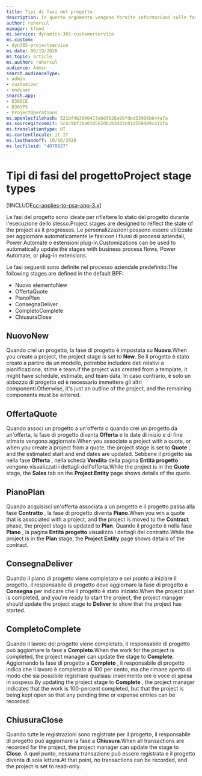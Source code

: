 ```yaml
---
title: Tipi di fasi del progetto
description: In questo argomento vengono fornite informazioni sulle fasi di progetto.
author: ruhercul
manager: kfend
ms.service: dynamics-365-customerservice
ms.custom:
- dyn365-projectservice
ms.date: 06/19/2020
ms.topic: article
ms.author: ruhercul
audience: Admin
search.audienceType:
- admin
- customizer
- enduser
search.app:
- D365CE
- D365PS
- ProjectOperations
ms.openlocfilehash: 521bf4b3090473a603626a99fded53906b644a7a
ms.sourcegitcommit: 5c4c9bf3ba018562d6cb3443c01d550489c415fa
ms.translationtype: HT
ms.contentlocale: it-IT
ms.lasthandoff: 10/16/2020
ms.locfileid: "4078927"
---
```

# <a name="project-stage-types"></a><span data-ttu-id="470bb-103">Tipi di fasi del progetto</span><span class="sxs-lookup"><span data-stu-id="470bb-103">Project stage types</span></span> 

[!INCLUDE[cc-applies-to-psa-app-3.x](../includes/cc-applies-to-psa-app-3x.md)]

<span data-ttu-id="470bb-104">Le fasi del progetto sono ideate per riflettere lo stato del progetto durante l'esecuzione dello stesso.</span><span class="sxs-lookup"><span data-stu-id="470bb-104">Project stages are designed to reflect the state of the project as it progresses.</span></span> <span data-ttu-id="470bb-105">Le personalizzazioni possono essere utilizzate per aggiornare automaticamente le fasi con i flussi di processi aziendali, Power Automate o estensioni plug-in.</span><span class="sxs-lookup"><span data-stu-id="470bb-105">Customizations can be used to automatically update the stages with business process flows, Power Automate, or plug-in extensions.</span></span>

<span data-ttu-id="470bb-106">Le fasi seguenti sono definite nel processo aziendale predefinito:</span><span class="sxs-lookup"><span data-stu-id="470bb-106">The following stages are defined in the default BPF:</span></span>

- <span data-ttu-id="470bb-107">Nuovo elemento</span><span class="sxs-lookup"><span data-stu-id="470bb-107">New</span></span>
- <span data-ttu-id="470bb-108">Offerta</span><span class="sxs-lookup"><span data-stu-id="470bb-108">Quote</span></span>
- <span data-ttu-id="470bb-109">Piano</span><span class="sxs-lookup"><span data-stu-id="470bb-109">Plan</span></span>
- <span data-ttu-id="470bb-110">Consegna</span><span class="sxs-lookup"><span data-stu-id="470bb-110">Deliver</span></span>
- <span data-ttu-id="470bb-111">Completo</span><span class="sxs-lookup"><span data-stu-id="470bb-111">Complete</span></span>
- <span data-ttu-id="470bb-112">Chiusura</span><span class="sxs-lookup"><span data-stu-id="470bb-112">Close</span></span> 

## <a name="new"></a><span data-ttu-id="470bb-113">Nuovo</span><span class="sxs-lookup"><span data-stu-id="470bb-113">New</span></span>

<span data-ttu-id="470bb-114">Quando crei un progetto, la fase di progetto è impostata su **Nuovo**.</span><span class="sxs-lookup"><span data-stu-id="470bb-114">When you create a project, the project stage is set to **New**.</span></span> <span data-ttu-id="470bb-115">Se il progetto è stato creato a partire da un modello, potrebbe includere dati relativi a pianificazione, stime e team.</span><span class="sxs-lookup"><span data-stu-id="470bb-115">If the project was created from a template, it might have schedule, estimate, and team data.</span></span> <span data-ttu-id="470bb-116">In caso contrario, è solo un abbozzo di progetto ed è necessario immettere gli altri componenti.</span><span class="sxs-lookup"><span data-stu-id="470bb-116">Otherwise, it's just an outline of the project, and the remaining components must be entered.</span></span>

## <a name="quote"></a><span data-ttu-id="470bb-117">Offerta</span><span class="sxs-lookup"><span data-stu-id="470bb-117">Quote</span></span>

<span data-ttu-id="470bb-118">Quando associ un progetto a un'offerta o quando crei un progetto da un'offerta, la fase di progetto diventa **Offerta** e le date di inizio e di fine stimate vengono aggiornate.</span><span class="sxs-lookup"><span data-stu-id="470bb-118">When you associate a project with a quote, or when you create a project from a quote, the project stage is set to **Quote** , and the estimated start and end dates are updated.</span></span> <span data-ttu-id="470bb-119">Sebbene il progetto sia nella fase **Offerta** , nella scheda **Vendita** della pagina **Entità progetto** vengono visualizzati i dettagli dell'offerta.</span><span class="sxs-lookup"><span data-stu-id="470bb-119">While the project is in the **Quote** stage, the **Sales** tab on the **Project Entity** page shows details of the quote.</span></span>

## <a name="plan"></a><span data-ttu-id="470bb-120">Piano</span><span class="sxs-lookup"><span data-stu-id="470bb-120">Plan</span></span>

<span data-ttu-id="470bb-121">Quando acquisisci un'offerta associata a un progetto e il progetto passa alla fase **Contratto** , la fase di progetto diventa **Piano**.</span><span class="sxs-lookup"><span data-stu-id="470bb-121">When you win a quote that is associated with a project, and the project is moved to the **Contract** phase, the project stage is updated to **Plan**.</span></span> <span data-ttu-id="470bb-122">Quando il progetto è nella fase **Piano** , la pagina **Entità progetto** visualizza i dettagli del contratto.</span><span class="sxs-lookup"><span data-stu-id="470bb-122">While the project is in the **Plan** stage, the **Project Entity** page shows details of the contract.</span></span>

## <a name="deliver"></a><span data-ttu-id="470bb-123">Consegna</span><span class="sxs-lookup"><span data-stu-id="470bb-123">Deliver</span></span>

<span data-ttu-id="470bb-124">Quando il piano di progetto viene completato e sei pronto a iniziare il progetto, il responsabile di progetto deve aggiornare la fase di progetto a **Consegna** per indicare che il progetto è stato iniziato.</span><span class="sxs-lookup"><span data-stu-id="470bb-124">When the project plan is completed, and you're ready to start the project, the project manager should update the project stage to **Deliver** to show that the project has started.</span></span>

## <a name="complete"></a><span data-ttu-id="470bb-125">Completo</span><span class="sxs-lookup"><span data-stu-id="470bb-125">Complete</span></span> 

<span data-ttu-id="470bb-126">Quando il lavoro del progetto viene completato, il responsabile di progetto può aggiornare la fase a **Completo**.</span><span class="sxs-lookup"><span data-stu-id="470bb-126">When the work for the project is completed, the project manager can update the stage to **Complete**.</span></span> <span data-ttu-id="470bb-127">Aggiornando la fase di progetto a **Completo** , il responsabile di progetto indica che il lavoro è completato al 100 per cento, ma che rimane aperto di modo che sia possibile registrare qualsiasi inserimento ore o voce di spesa in sospeso.</span><span class="sxs-lookup"><span data-stu-id="470bb-127">By updating the project stage to **Complete** , the project manager indicates that the work is 100-percent completed, but that the project is being kept open so that any pending time or expense entries can be recorded.</span></span>

## <a name="close"></a><span data-ttu-id="470bb-128">Chiusura</span><span class="sxs-lookup"><span data-stu-id="470bb-128">Close</span></span>

<span data-ttu-id="470bb-129">Quando tutte le registrazioni sono registrate per il progetto, il responsabile di progetto può aggiornare la fase a **Chiusura**.</span><span class="sxs-lookup"><span data-stu-id="470bb-129">When all transactions are recorded for the project, the project manager can update the stage to **Close**.</span></span> <span data-ttu-id="470bb-130">A quel punto, nessuna transazione può essere registrata e il progetto diventa di sola lettura.</span><span class="sxs-lookup"><span data-stu-id="470bb-130">At that point, no transactions can be recorded, and the project is set to read-only.</span></span>
